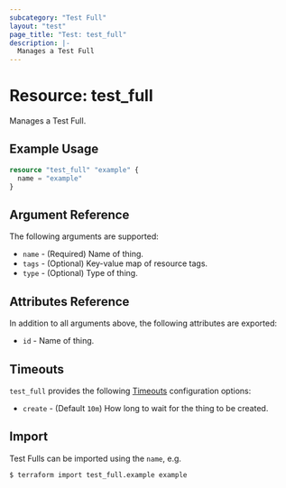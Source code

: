 ```yaml
---
subcategory: "Test Full"
layout: "test"
page_title: "Test: test_full"
description: |-
  Manages a Test Full
---
```


# Resource: test_full

Manages a Test Full.

## Example Usage

```terraform
resource "test_full" "example" {
  name = "example"
}
```

## Argument Reference

The following arguments are supported:

* `name` - (Required) Name of thing.
* `tags` - (Optional) Key-value map of resource tags.
* `type` - (Optional) Type of thing.

## Attributes Reference

In addition to all arguments above, the following attributes are exported:

* `id` - Name of thing.

## Timeouts

`test_full` provides the following [Timeouts](/docs/configuration/resources.html#timeouts)
configuration options:

* `create` - (Default `10m`) How long to wait for the thing to be created.

## Import

Test Fulls can be imported using the `name`, e.g.

```
$ terraform import test_full.example example
```
